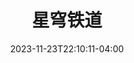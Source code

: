 ---
title: "星穹铁道"
date: 2023-11-23T22:10:11-04:00
showToc: true # 显示目录
TocOpen: true # 自动展开目录
draft: false
cover:
    image: life/megalobox/19.png
tags: 
- "anime"
---